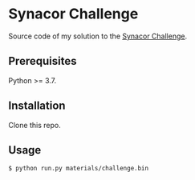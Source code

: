 # Synacor Challenge

Source code of my solution to the [Synacor Challenge](https://challenge.synacor.com/).

## Prerequisites

Python >= 3.7.

## Installation

Clone this repo.

## Usage

````shell
$ python run.py materials/challenge.bin
````
